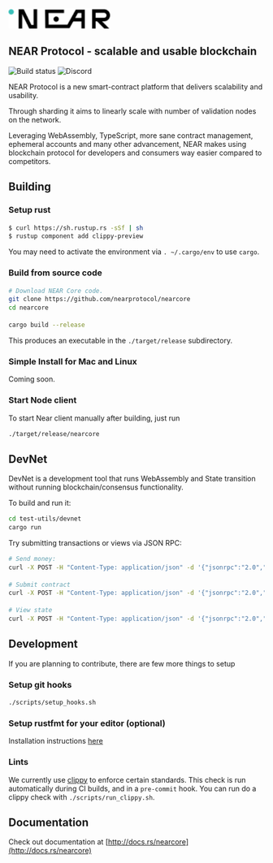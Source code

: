 <img src="docs/logo.svg" width="200px" />

## NEAR Protocol - scalable and usable blockchain

![Build status](https://img.shields.io/gitlab/pipeline/nearprotocol/nearcore.svg)
![Discord](https://img.shields.io/discord/490367152054992913.svg)

NEAR Protocol is a new smart-contract platform that delivers scalability and usability.

Through sharding it aims to linearly scale with number of validation nodes on the network.

Leveraging WebAssembly, TypeScript, more sane contract management, ephemeral accounts and many other advancement, NEAR
makes using blockchain protocol for developers and consumers way easier compared to competitors.

## Building

### Setup rust

```bash
$ curl https://sh.rustup.rs -sSf | sh
$ rustup component add clippy-preview
```

You may need to activate the environment via `. ~/.cargo/env` to use `cargo`.

### Build from source code

```bash
# Download NEAR Core code.
git clone https://github.com/nearprotocol/nearcore
cd nearcore

cargo build --release
```

This produces an executable in the `./target/release` subdirectory.

### Simple Install for Mac and Linux

Coming soon.

### Start Node client

To start Near client manually after building, just run 

```bash
./target/release/nearcore
```

## DevNet

DevNet is a development tool that runs WebAssembly and State transition without running blockchain/consensus functionality.

To build and run it:

```bash
cd test-utils/devnet
cargo run
```

Try submitting transactions or views via JSON RPC:

```bash
# Send money:
curl -X POST -H "Content-Type: application/json" -d '{"jsonrpc":"2.0","id":1,"method":"receive_transaction","params":[{"nonce":1,"sender":1,"receiver":2,"amount":10,"method_name":"","args":[]}]}' 127.0.0.1:3030

# Submit contract
curl -X POST -H "Content-Type: application/json" -d '{"jsonrpc":"2.0","id":1,"method":"receive_transaction","params":[{"nonce":2,"sender":1,"receiver":123,"amount":0,"method_name":"deploy","args":[[<insert binary wasm here>]]}]}' 127.0.0.1:3030

# View state
curl -X POST -H "Content-Type: application/json" -d '{"jsonrpc":"2.0","id":1,"method":"view","params":[{"account":1}]}' 127.0.0.1:3030
```

## Development

If you are planning to contribute, there are few more things to setup

### Setup git hooks

```bash
./scripts/setup_hooks.sh
```

### Setup rustfmt for your editor (optional)
Installation instructions [here](https://github.com/rust-lang-nursery/rustfmt#running-rustfmt-from-your-editor)

### Lints
We currently use [clippy](https://github.com/rust-lang-nursery/rust-clippy) to enforce certain standards.
This check is run automatically during CI builds, and in a `pre-commit`
hook. You can run do a clippy check with `./scripts/run_clippy.sh`.

## Documentation

Check out documentation at [http://docs.rs/nearcore](http://docs.rs/nearcore)

